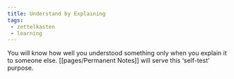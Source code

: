 ```yaml
---
title: Understand by Explaining
tags:
 - zettelkasten
 - learning
---
```


You will know how well you understood something only when you explain it to someone else. [[pages/Permanent Notes]] will serve this ‘self-test’ purpose.
